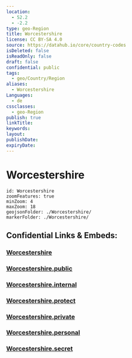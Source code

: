 ```yaml
---
location:
  - 52.2
  - -2.2
type: geo-Region
title: Worcestershire
license: CC BY-SA 4.0
source: https://datahub.io/core/country-codes
isDeleted: false
isReadOnly: false
draft: false
confidential: public
tags:
  - geo/Country/Region
aliases:
  - Worcestershire
Languages:
  - de
cssclasses:
  - geo-Region
publish: true
linkTitle:
keywords:
layout:
publishDate:
expiryDate:
---
```


# Worcestershire

```leaflet
id: Worcestershire
zoomFeatures: true 
minZoom: 4 
maxZoom: 18
geojsonFolder: ./Worcestershire/
markerFolder: ./Worcestershire/
```


## Confidential Links & Embeds: 

### [Worcestershire](/_Standards/Earth/Continent/Europe/Europe~North/UK/England/Regions~England/West_Midlands,Region/Worcestershire.md) 

### [Worcestershire.public](/_public/Earth/Continent/Europe/Europe~North/UK/England/Regions~England/West_Midlands,Region/Worcestershire.public.md) 

### [Worcestershire.internal](/_internal/Earth/Continent/Europe/Europe~North/UK/England/Regions~England/West_Midlands,Region/Worcestershire.internal.md) 

### [Worcestershire.protect](/_protect/Earth/Continent/Europe/Europe~North/UK/England/Regions~England/West_Midlands,Region/Worcestershire.protect.md) 

### [Worcestershire.private](/_private/Earth/Continent/Europe/Europe~North/UK/England/Regions~England/West_Midlands,Region/Worcestershire.private.md) 

### [Worcestershire.personal](/_personal/Earth/Continent/Europe/Europe~North/UK/England/Regions~England/West_Midlands,Region/Worcestershire.personal.md) 

### [Worcestershire.secret](/_secret/Earth/Continent/Europe/Europe~North/UK/England/Regions~England/West_Midlands,Region/Worcestershire.secret.md)

